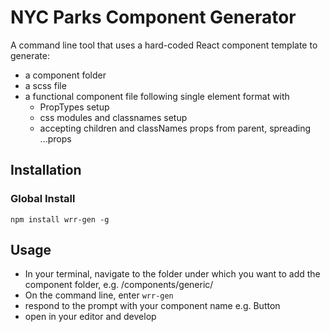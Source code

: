 # NYC Parks Component Generator

A command line tool that uses a hard-coded React component template to generate:

- a component folder
- a scss file
- a functional component file following single element format with
  - PropTypes setup
  - css modules and classnames setup
  - accepting children and classNames props from parent, spreading ...props

## Installation

### Global Install

`npm install wrr-gen -g`

## Usage

- In your terminal, navigate to the folder under which you want to add the component folder, e.g. /components/generic/
- On the command line, enter ```wrr-gen```
- respond to the prompt with your component name e.g. Button
- open in your editor and develop

